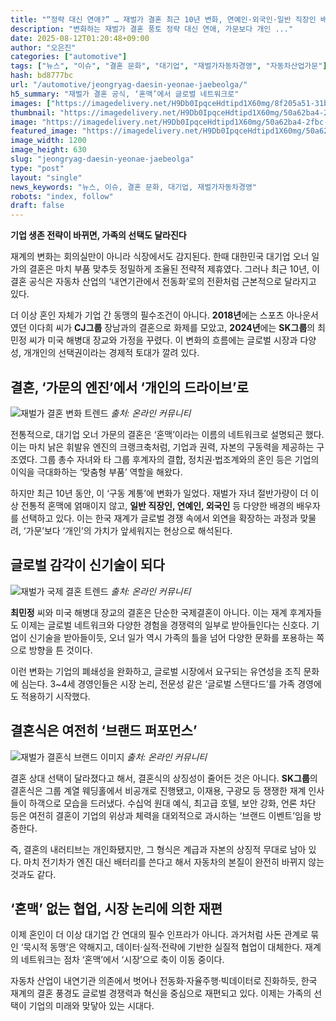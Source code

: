 ```yaml
---
title: "“정략 대신 연애?” … 재벌가 결혼 최근 10년 변화, 연예인·외국인·일반 직장인 배우자 급증"
description: "변화하는 재벌가 결혼 풍토 정략 대신 연애, 가문보다 개인 ..."
date: 2025-08-12T01:20:48+09:00
author: "오은진"
categories: ["automotive"]
tags: ["뉴스", "이슈", "결혼 문화", "대기업", "재벌가자동차경영", "자동차산업가문"]
hash: bd8777bc
url: "/automotive/jeongryag-daesin-yeonae-jaebeolga/"
h5_summary: "재벌가 결혼 공식, ‘혼맥’에서 글로벌 네트워크로"
images: ["https://imagedelivery.net/H9Db0IpqceHdtipd1X60mg/8f205a51-31b7-4571-7b16-62692caf6300/public", "https://imagedelivery.net/H9Db0IpqceHdtipd1X60mg/3dc90bf6-c408-4ac3-eb7a-0e818d11fd00/public", "https://imagedelivery.net/H9Db0IpqceHdtipd1X60mg/50a62ba4-2fbc-4330-eccb-1d88b8f8fa00/public", "https://imagedelivery.net/H9Db0IpqceHdtipd1X60mg/a93020ee-48d7-4356-b227-d2b9f7a1ba00/public"]
thumbnail: "https://imagedelivery.net/H9Db0IpqceHdtipd1X60mg/50a62ba4-2fbc-4330-eccb-1d88b8f8fa00/public"
image: "https://imagedelivery.net/H9Db0IpqceHdtipd1X60mg/50a62ba4-2fbc-4330-eccb-1d88b8f8fa00/public"
featured_image: "https://imagedelivery.net/H9Db0IpqceHdtipd1X60mg/50a62ba4-2fbc-4330-eccb-1d88b8f8fa00/public"
image_width: 1200
image_height: 630
slug: "jeongryag-daesin-yeonae-jaebeolga"
type: "post"
layout: "single"
news_keywords: "뉴스, 이슈, 결혼 문화, 대기업, 재벌가자동차경영"
robots: "index, follow"
draft: false
---
```


**기업 생존 전략이 바뀌면, 가족의 선택도 달라진다**

재계의 변화는 회의실만이 아니라 식장에서도 감지된다. 한때 대한민국 대기업 오너 일가의 결혼은 마치 부품 맞추듯 정밀하게 조율된 전략적 제휴였다. 그러나 최근 10년, 이 결혼 공식은 자동차 산업의 ‘내연기관에서 전동화’로의 전환처럼 근본적으로 달라지고 있다.

더 이상 혼인 자체가 기업 간 동맹의 필수조건이 아니다. **2018년**에는 스포츠 아나운서였던 이다희 씨가 **CJ그룹** 장남과의 결혼으로 화제를 모았고, **2024년**에는 **SK그룹**의 최민정 씨가 미국 해병대 장교와 가정을 꾸렸다. 이 변화의 흐름에는 글로벌 시장과 다양성, 개개인의 선택권이라는 경제적 토대가 깔려 있다.

## 결혼, ‘가문의 엔진’에서 ‘개인의 드라이브’로

![재벌가 결혼 변화 트렌드](https://imagedelivery.net/H9Db0IpqceHdtipd1X60mg/a93020ee-48d7-4356-b227-d2b9f7a1ba00/public)
*출처: 온라인 커뮤니티*


전통적으로, 대기업 오너 가문의 결혼은 ‘혼맥’이라는 이름의 네트워크로 설명되곤 했다. 이는 마치 낡은 휘발유 엔진의 크랭크축처럼, 기업과 권력, 자본의 구동력을 제공하는 구조였다. 그룹 총수 자녀와 타 그룹 후계자의 결합, 정치권·법조계와의 혼인 등은 기업의 이익을 극대화하는 ‘맞춤형 부품’ 역할을 해왔다.

하지만 최근 10년 동안, 이 ‘구동 계통’에 변화가 일었다. 재벌가 자녀 절반가량이 더 이상 전통적 혼맥에 얽매이지 않고, **일반 직장인, 연예인, 외국인** 등 다양한 배경의 배우자를 선택하고 있다. 이는 한국 재계가 글로벌 경쟁 속에서 외연을 확장하는 과정과 맞물려, ‘가문’보다 ‘개인’의 가치가 앞세워지는 현상으로 해석된다.

## 글로벌 감각이 신기술이 되다

![재벌가 국제 결혼 트렌드](https://imagedelivery.net/H9Db0IpqceHdtipd1X60mg/3dc90bf6-c408-4ac3-eb7a-0e818d11fd00/public)
*출처: 온라인 커뮤니티*


**최민정** 씨와 미국 해병대 장교의 결혼은 단순한 국제결혼이 아니다. 이는 재계 후계자들도 이제는 글로벌 네트워크와 다양한 경험을 경쟁력의 일부로 받아들인다는 신호다. 기업이 신기술을 받아들이듯, 오너 일가 역시 가족의 틀을 넘어 다양한 문화를 포용하는 쪽으로 방향을 튼 것이다.

이런 변화는 기업의 폐쇄성을 완화하고, 글로벌 시장에서 요구되는 유연성을 조직 문화에 심는다. 3~4세 경영인들은 시장 논리, 전문성 같은 ‘글로벌 스탠다드’를 가족 경영에도 적용하기 시작했다.

## 결혼식은 여전히 ‘브랜드 퍼포먼스’

![재벌가 결혼식 브랜드 이미지](https://imagedelivery.net/H9Db0IpqceHdtipd1X60mg/8f205a51-31b7-4571-7b16-62692caf6300/public)
*출처: 온라인 커뮤니티*


결혼 상대 선택이 달라졌다고 해서, 결혼식의 상징성이 줄어든 것은 아니다. **SK그룹**의 결혼식은 그룹 계열 웨딩홀에서 비공개로 진행됐고, 이재용, 구광모 등 쟁쟁한 재계 인사들이 하객으로 모습을 드러냈다. 수십억 원대 예식, 최고급 호텔, 보안 강화, 언론 차단 등은 여전히 결혼이 기업의 위상과 체력을 대외적으로 과시하는 ‘브랜드 이벤트’임을 방증한다.

즉, 결혼의 내러티브는 개인화됐지만, 그 형식은 계급과 자본의 상징적 무대로 남아 있다. 마치 전기차가 엔진 대신 배터리를 쓴다고 해서 자동차의 본질이 완전히 바뀌지 않는 것과도 같다.

## ‘혼맥’ 없는 협업, 시장 논리에 의한 재편

이제 혼인이 더 이상 대기업 간 연대의 필수 인프라가 아니다. 과거처럼 사돈 관계로 묶인 ‘묵시적 동맹’은 약해지고, 데이터·실적·전략에 기반한 실질적 협업이 대체한다. 재계의 네트워크는 점차 ‘혼맥’에서 ‘시장’으로 축이 이동 중이다.

자동차 산업이 내연기관 의존에서 벗어나 전동화·자율주행·빅데이터로 진화하듯, 한국 재계의 결혼 풍경도 글로벌 경쟁력과 혁신을 중심으로 재편되고 있다. 이제는 가족의 선택이 기업의 미래와 맞닿아 있는 시대다.
